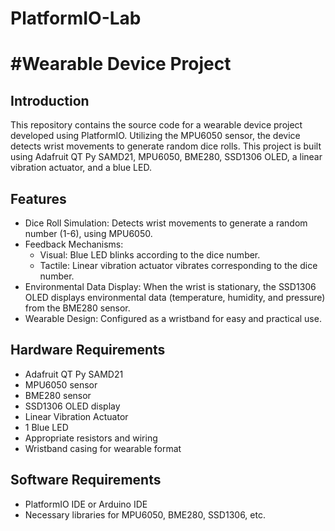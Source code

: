 # PlatformIO-Lab

# #Wearable Device Project

## Introduction
This repository contains the source code for a wearable device project developed using PlatformIO. Utilizing the MPU6050 sensor, the device detects wrist movements to generate random dice rolls. This project is built using Adafruit QT Py SAMD21, MPU6050, BME280, SSD1306 OLED, a linear vibration actuator, and a blue LED.

## Features
- Dice Roll Simulation: Detects wrist movements to generate a random number (1-6), using MPU6050.
- Feedback Mechanisms: 
  - Visual: Blue LED blinks according to the dice number.
  - Tactile: Linear vibration actuator vibrates corresponding to the dice number.
- Environmental Data Display: When the wrist is stationary, the SSD1306 OLED displays environmental data (temperature, humidity, and pressure) from the BME280 sensor.
- Wearable Design: Configured as a wristband for easy and practical use.

## Hardware Requirements
- Adafruit QT Py SAMD21
- MPU6050 sensor
- BME280 sensor
- SSD1306 OLED display
- Linear Vibration Actuator
- 1 Blue LED
- Appropriate resistors and wiring
- Wristband casing for wearable format

## Software Requirements
- PlatformIO IDE or Arduino IDE
- Necessary libraries for MPU6050, BME280, SSD1306, etc.
